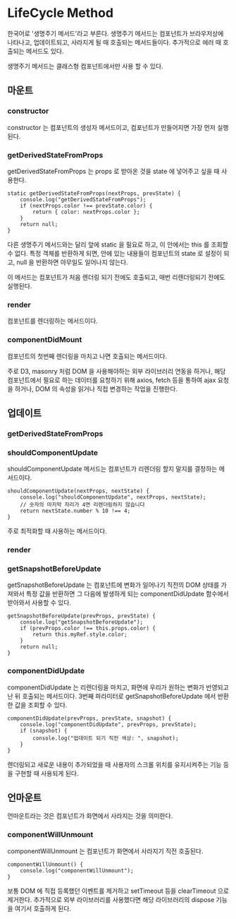 # LifeCycle Method

한국어로 '생명주기 메서드'라고 부른다. 생명주기 메서드는 컴포넌트가 브라우저상에 나타나고, 업데이트되고, 사라지게 될 때 호출되는 메서드들이다. 추가적으로 에러 때 호출되는 메서드도 있다.

생명주기 메서드는 클래스형 컴포넌트에서만 사용 할 수 있다.

## 마운트

### constructor

constructor 는 컴포넌트의 생성자 메서드이고, 컴포넌트가 만들어지면 가장 먼저 실행된다.

### getDerivedStateFromProps

getDerivedStateFromProps 는 props 로 받아온 것을 state 에 넣어주고 싶을 때 사용한다.

```
static getDerivedStateFromProps(nextProps, prevState) {
    console.log("getDerivedStateFromProps");
    if (nextProps.color !== prevState.color) {
        return { color: nextProps.color };
    }
    return null;
}
```

다른 생명주기 메서드와는 달리 앞에 static 을 필요로 하고, 이 안에서는 this 를 조회할 수 없다. 특정 객체를 반환하게 되면, 안에 있는 내용들이 컴포넌트의 state 로 설정이 되고, null 을 반환하면 아무일도 일어나지 않는다.

이 메서드는 컴포넌트가 처음 렌더링 되기 전에도 호출되고, 매번 리렌더링되기 전에도 실행된다.

### render

컴포넌트를 렌더링하는 메서드이다.

### componentDidMount

컴포넌트의 첫번째 렌더링을 마치고 나면 호출되는 메서드이다.

주로 D3, masonry 처럼 DOM 을 사용해야하는 외부 라이브러리 연동을 하거나, 해당 컴포넌트에서 필요로 하는 데이터를 요청하기 위해 axios, fetch 등을 통하여 ajax 요청을 하거나, DOM 의 속성을 읽거나 직접 변경하는 작업을 진행한다.

## 업데이트

### getDerivedStateFromProps

### shouldComponentUpdate

shouldComponentUpdate 메서드는 컴포넌트가 리렌더링 할지 말지를 결정하는 메서드이다.

```
shouldComponentUpdate(nextProps, nextState) {
    console.log("shouldComponentUpdate", nextProps, nextState);
    // 숫자의 마지막 자리가 4면 리렌더링하지 않습니다
    return nextState.number % 10 !== 4;
}
```

주로 최적화할 때 사용하는 메서드이다.

### render

### getSnapshotBeforeUpdate

getSnapshotBeforeUpdate 는 컴포넌트에 변화가 일어나기 직전의 DOM 상태를 가져와서 특정 값을 반환하면 그 다음에 발생하게 되는 componentDidUpdate 함수에서 받아와서 사용할 수 있다.

```
getSnapshotBeforeUpdate(prevProps, prevState) {
    console.log("getSnapshotBeforeUpdate");
    if (prevProps.color !== this.props.color) {
        return this.myRef.style.color;
    }
    return null;
}
```

### componentDidUpdate

componentDidUpdate 는 리렌더링을 마치고, 화면에 우리가 원하는 변화가 반영되고 난 뒤 호출되는 메서드이다. 3번째 파라미터로 getSnapshotBeforeUpdate 에서 반환한 값을 조회할 수 있다.

```
componentDidUpdate(prevProps, prevState, snapshot) {
    console.log("componentDidUpdate", prevProps, prevState);
    if (snapshot) {
        console.log("업데이트 되기 직전 색상: ", snapshot);
    }
}
```

렌더링되고 새로운 내용이 추가되었을 때 사용자의 스크롤 위치를 유지시켜주는 기능 등을 구현할 때 사용되게 된다.

## 언마운트

언마운트라는 것은 컴포넌트가 화면에서 사라지는 것을 의미한다.

### componentWillUnmount

componentWillUnmount 는 컴포넌트가 화면에서 사라지기 직전 호출된다.

```
componentWillUnmount() {
    console.log("componentWillUnmount");
}
```

보통 DOM 에 직접 등록했던 이벤트를 제거하고 setTimeout 등을 clearTimeout 으로 제거한다. 추가적으로 외부 라이브러리를 사용했다면 해당 라이브러리의 dispose 기능을 여기서 호출하게 된다.
